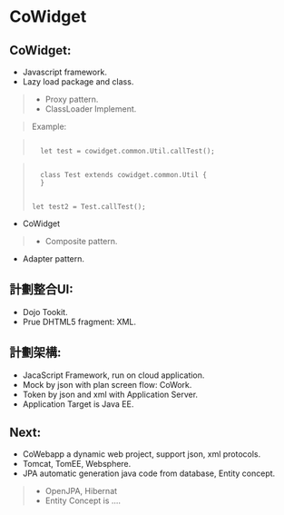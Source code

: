 # CoWidget
## CoWidget:
- Javascript framework.
- Lazy load package and class.

> - Proxy pattern.
> - ClassLoader Implement.

> Example:

> <code>
>	let test = cowidget.common.Util.callTest();
> </code>

> <code>
>	class Test extends cowidget.common.Util {
>	}
>	
>	let test2 = Test.callTest();
> </code>


- CoWidget

> - Composite pattern.

- Adapter pattern.


## 計劃整合UI:
- Dojo Tookit.
- Prue DHTML5 fragment: XML.


## 計劃架構:
- JacaScript Framework, run on cloud application.
- Mock by json with plan screen flow: CoWork.
- Token by json and xml with Application Server.
- Application Target is Java EE.

## Next:
- CoWebapp a dynamic web project, support json, xml protocols.
- Tomcat, TomEE, Websphere.
- JPA automatic generation java code from database, Entity concept.

> - OpenJPA, Hibernat
> - Entity Concept is ....


